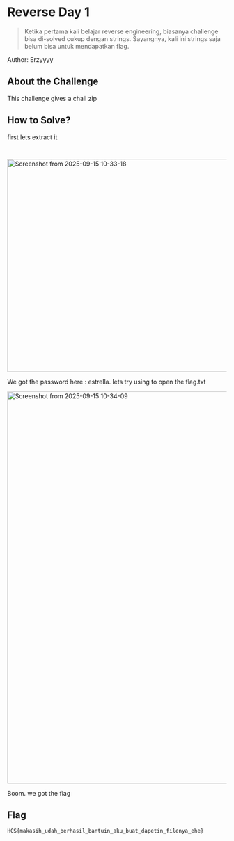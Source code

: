 # Reverse Day 1
> Ketika pertama kali belajar reverse engineering, biasanya challenge bisa di-solved cukup dengan strings. Sayangnya, kali ini strings saja belum bisa untuk mendapatkan flag.

Author: Erzyyyy


## About the Challenge
This challenge gives a chall zip

## How to Solve?

first lets extract it

```


```
<img width="746" height="489" alt="Screenshot from 2025-09-15 10-33-18" src="https://github.com/user-attachments/assets/9abd5d4a-28f1-4f63-af5d-b427ebd485d8" />

We got the password here : estrella. lets try using to open the flag.txt

<img width="911" height="901" alt="Screenshot from 2025-09-15 10-34-09" src="https://github.com/user-attachments/assets/bf4df688-9b68-4cc0-89d6-1bab111ca483" />

Boom. we got the flag

## Flag
```
HCS{makasih_udah_berhasil_bantuin_aku_buat_dapetin_filenya_ehe}
```

